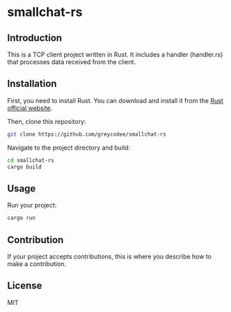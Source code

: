 # smallchat-rs

## Introduction

This is a TCP client project written in Rust. It includes a handler (handler.rs) that processes data received from the client.

## Installation

First, you need to install Rust. You can download and install it from the [Rust official website](https://www.rust-lang.org/tools/install).

Then, clone this repository:

```bash
git clone https://github.com/greycodee/smallchat-rs
```

Navigate to the project directory and build:

```bash
cd smallchat-rs
cargo build
```

## Usage

Run your project:

```bash
cargo run
```

## Contribution

If your project accepts contributions, this is where you describe how to make a contribution.

## License
MIT